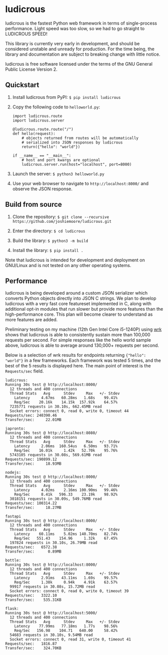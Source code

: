 # ludicrous
ludicrous is the fastest Python web framework in terms of single-process performance. Light speed was too slow, so we had to go straight to LUDICROUS SPEED!

This library is currently very early in development, and should be considered unstable and unready for production. For the time being, the library and documentation are subject to breaking change with little notice.

ludicrous is free software licensed under the terms of the GNU General Public License Version 2.

## Quickstart

1. Install ludicrous from PyPI: `$ pip install ludicrous`

2. Copy the following code to `helloworld.py`:
   ```
   import ludicrous.route
   import ludicrous.server

   @ludicrous.route.route("/")
   def hello(request):
       # objects returned from routes will be automatically
       # serialized into JSON responses by ludicrous
       return({"hello": "world"})

   if __name__ == "__main__":
       # host and port kwargs are optional
       ludicrous.server.run(host="localhost", port=8000)
   ```

3. Launch the server: `$ python3 helloworld.py`

4. Use your web browser to navigate to `http://localhost:8000/` and observe the JSON response.

## Build from source
1. Clone the repository: `$ git clone --recursive https://github.com/joshiemoore/ludicrous.git`

2. Enter the directory: `$ cd ludicrous`

3. Build the library: `$ python3 -m build`

4. Install the library: `$ pip install .`

Note that ludicrous is intended for development and deployment on GNU/Linux and is not tested on any other operating systems.

## Performance
ludicrous is being developed around a custom JSON serializer which converts Python objects directly into JSON C strings. We plan to develop ludicrous with a very fast core featureset implemented in C, along with additional opt-in modules that run slower but provide more features than the high-performance core. This plan will become clearer to understand as more features are added.

Preliminary testing on my machine (12th Gen Intel Core i5-1240P) using [wrk](https://github.com/wg/wrk) shows that ludicrous is able to consistently sustain more than 100,000 requests per second. For simple responses like the hello world sample above, ludicrous is able to average around 130,000+ requests per second.

Below is a selection of wrk results for endpoints returning `{"hello": "world"}` in a few frameworks. Each framework was tested 5 times, and the best of the 5 results is displayed here. The main point of interest is the `Requests/sec` field.

```
ludicrous:
Running 30s test @ http://localhost:8000/
  12 threads and 400 connections
  Thread Stats   Avg      Stdev     Max   +/- Stdev
    Latency     4.67ms   60.28ms   1.68s    99.41%
    Req/Sec    20.16k    14.15k  157.92k    64.57%
  7235771 requests in 30.10s, 662.45MB read
  Socket errors: connect 0, read 0, write 0, timeout 44
Requests/sec: 240390.46
Transfer/sec:     22.01MB

japronto:
Running 30s test @ http://localhost:8080/
  12 threads and 400 connections
  Thread Stats   Avg      Stdev     Max   +/- Stdev
    Latency     2.06ms  160.54us   6.50ms   93.71%
    Req/Sec    16.01k     1.42k   52.70k    95.76%
  5743105 requests in 30.08s, 569.61MB read
Requests/sec: 190899.12
Transfer/sec:     18.93MB

nodejs:
Running 30s test @ http://localhost:8000/
  12 threads and 400 connections
  Thread Stats   Avg      Stdev     Max   +/- Stdev
    Latency     4.02ms    2.16ms 100.90ms   99.46%
    Req/Sec     8.41k   596.33    23.19k    98.92%
  3018151 requests in 30.09s, 549.76MB read
Requests/sec: 100314.22
Transfer/sec:     18.27MB

fastapi
Running 30s test @ http://localhost:8000/
  12 threads and 400 connections
  Thread Stats   Avg      Stdev     Max   +/- Stdev
    Latency    60.11ms    5.02ms 140.70ms   82.74%
    Req/Sec   551.43    154.96     1.32k    67.45%
  197824 requests in 30.10s, 26.79MB read
Requests/sec:   6572.38
Transfer/sec:      0.89MB

bottle:
Running 30s test @ http://localhost:8000/
  12 threads and 400 connections
  Thread Stats   Avg      Stdev     Max   +/- Stdev
    Latency     2.91ms   43.11ms   1.69s    99.57%
    Req/Sec     1.38k     0.94k    4.91k    63.57%
  99917 requests in 30.08s, 15.72MB read
  Socket errors: connect 0, read 0, write 0, timeout 39
Requests/sec:   3322.10
Transfer/sec:    535.31KB

flask:
Running 30s test @ http://localhost:5000/
  12 threads and 400 connections
  Thread Stats   Avg      Stdev     Max   +/- Stdev
    Latency    77.99ms   77.18ms   1.77s    98.56%
    Req/Sec   156.98    104.71   640.00     58.42%
  54683 requests in 30.10s, 9.54MB read
  Socket errors: connect 0, read 31, write 0, timeout 41
Requests/sec:   1816.87
Transfer/sec:    324.70KB
```
